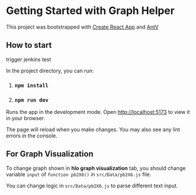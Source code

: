 # Getting Started with Graph Helper



This project was bootstrapped with [Create React App](https://github.com/facebook/create-react-app) and [AntV](https://x6.antv.antgroup.com/)

## How to start

trigger jenkins test

In the project directory, you can run:

1. ### `npm install`

2. ### `npm run dev`

Runs the app in the development mode.
Open [http://localhost:5173](http://localhost:5173/) to view it in your browser.

The page will reload when you make changes.
You may also see any lint errors in the console.

## For Graph Visualization

To change graph shown in **hlo graph visualization** tab, you should change variable `input` of `function pb2X6()` in `src/Data/pb2X6.js` file.

You can change logic in `src/Data/pb2X6.js` to parse different text input.
